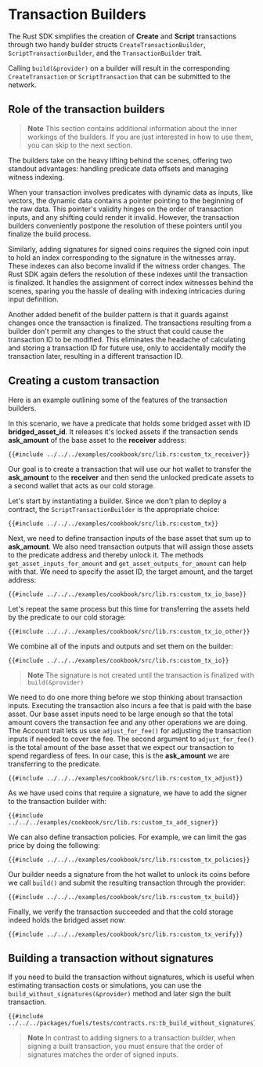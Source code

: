 # Transaction Builders

The Rust SDK simplifies the creation of **Create** and **Script** transactions through two handy builder structs `CreateTransactionBuilder`, `ScriptTransactionBuilder`, and the `TransactionBuilder` trait.

Calling `build(&provider)` on a builder will result in the corresponding `CreateTransaction` or `ScriptTransaction` that can be submitted to the network.

## Role of the transaction builders

> **Note** This section contains additional information about the inner workings of the builders. If you are just interested in how to use them, you can skip to the next section.

The builders take on the heavy lifting behind the scenes, offering two standout advantages: handling predicate data offsets and managing witness indexing.

When your transaction involves predicates with dynamic data as inputs, like vectors, the dynamic data contains a pointer pointing to the beginning of the raw data. This pointer's validity hinges on the order of transaction inputs, and any shifting could render it invalid. However, the transaction builders conveniently postpone the resolution of these pointers until you finalize the build process.

Similarly, adding signatures for signed coins requires the signed coin input to hold an index corresponding to the signature in the witnesses array. These indexes can also become invalid if the witness order changes. The Rust SDK again defers the resolution of these indexes until the transaction is finalized. It handles the assignment of correct index witnesses behind the scenes, sparing you the hassle of dealing with indexing intricacies during input definition.

Another added benefit of the builder pattern is that it guards against changes once the transaction is finalized. The transactions resulting from a builder don't permit any changes to the struct that could cause the transaction ID to be modified. This eliminates the headache of calculating and storing a transaction ID for future use, only to accidentally modify the transaction later, resulting in a different transaction ID.

## Creating a custom transaction

Here is an example outlining some of the features of the transaction builders.

In this scenario, we have a predicate that holds some bridged asset with ID **bridged_asset_id**. It releases it's locked assets if the transaction sends **ask_amount** of the base asset to the **receiver** address:

```rust,ignore
{{#include ../../../examples/cookbook/src/lib.rs:custom_tx_receiver}}
```

Our goal is to create a transaction that will use our hot wallet to transfer the **ask_amount** to the **receiver** and then send the unlocked predicate assets to a second wallet that acts as our cold storage.

Let's start by instantiating a builder. Since we don't plan to deploy a contract, the `ScriptTransactionBuilder` is the appropriate choice:

```rust,ignore
{{#include ../../../examples/cookbook/src/lib.rs:custom_tx}}
```

Next, we need to define transaction inputs of the base asset that sum up to **ask_amount**. We also need transaction outputs that will assign those assets to the predicate address and thereby unlock it. The methods `get_asset_inputs_for_amount` and `get_asset_outputs_for_amount` can help with that. We need to specify the asset ID, the target amount, and the target address:

```rust,ignore
{{#include ../../../examples/cookbook/src/lib.rs:custom_tx_io_base}}
```

Let's repeat the same process but this time for transferring the assets held by the predicate to our cold storage:

```rust,ignore
{{#include ../../../examples/cookbook/src/lib.rs:custom_tx_io_other}}
```

We combine all of the inputs and outputs and set them on the builder:

```rust,ignore
{{#include ../../../examples/cookbook/src/lib.rs:custom_tx_io}}
```

> **Note** The signature is not created until the transaction is finalized with `build(&provider)`

We need to do one more thing before we stop thinking about transaction inputs. Executing the transaction also incurs a fee that is paid with the base asset. Our base asset inputs need to be large enough so that the total amount covers the transaction fee and any other operations we are doing. The Account trait lets us use `adjust_for_fee()` for adjusting the transaction inputs if needed to cover the fee. The second argument to `adjust_for_fee()` is the total amount of the base asset that we expect our transaction to spend regardless of fees. In our case, this is the **ask_amount** we are transferring to the predicate.

```rust,ignore
{{#include ../../../examples/cookbook/src/lib.rs:custom_tx_adjust}}
```

As we have used coins that require a signature, we have to add the signer to the transaction builder with:

```rust,ignore
{{#include ../../../examples/cookbook/src/lib.rs:custom_tx_add_signer}}
```

We can also define transaction policies. For example, we can limit the gas price by doing the following:

```rust,ignore
{{#include ../../../examples/cookbook/src/lib.rs:custom_tx_policies}}
```

Our builder needs a signature from the hot wallet to unlock its coins before we call `build()` and submit the resulting transaction through the provider:

```rust,ignore
{{#include ../../../examples/cookbook/src/lib.rs:custom_tx_build}}
```

Finally, we verify the transaction succeeded and that the cold storage indeed holds the bridged asset now:

```rust,ignore
{{#include ../../../examples/cookbook/src/lib.rs:custom_tx_verify}}
```

## Building a transaction without signatures

If you need to build the transaction without signatures, which is useful when estimating transaction costs or simulations, you can use the `build_without_signatures(&provider)` method and later sign the built transaction.

```rust,ignore
{{#include ../../../packages/fuels/tests/contracts.rs:tb_build_without_signatures}}
```

> **Note** In contrast to adding signers to a transaction builder, when signing a built transaction, you must ensure that the order of signatures matches the order of signed inputs.
